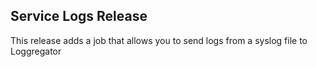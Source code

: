 ## Service Logs Release

This release adds a job that allows you to send logs from a syslog file to Loggregator
